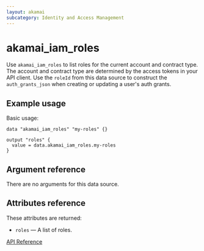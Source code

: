 ```yaml
---
layout: akamai
subcategory: Identity and Access Management
---
```


# akamai_iam_roles

Use `akamai_iam_roles` to list roles for the current account and contract type. The account and contract type are determined by the access tokens in your API client. Use the `roleId` from this data source to construct the `auth_grants_json` when creating or updating a user's auth grants.

## Example usage

Basic usage:

```hcl
data "akamai_iam_roles" "my-roles" {}

output "roles" {
  value = data.akamai_iam_roles.my-roles
}
```

## Argument reference

There are no arguments for this data source.

## Attributes reference

These attributes are returned:

* `roles` — A list of roles.

[API Reference](https://techdocs.akamai.com/iam-api/reference/get-roles)
